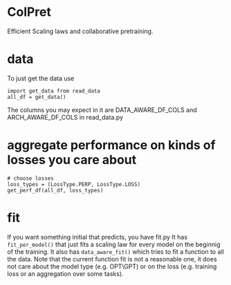 # ColPret
Efficient Scaling laws and collaborative pretraining.

# data
To just get the data use
```
import get_data from read_data 
all_df = get_data()
```
The columns you may expect in it are DATA_AWARE_DF_COLS and ARCH_AWARE_DF_COLS in read_data.py

# aggregate performance on kinds of losses you care about
```
# choose losses
loss_types = (LossType.PERP, LossType.LOSS)
get_perf_df(all_df, loss_types)
```
# fit
If you want something initial that predicts, you have fit.py
It has `fit_per_model()` that just fits a scaling law for every model on the beginnig of the training.
It also has `data_aware_fit()` which tries to fit a function to all the data.
Note that the current function fit is not a reasonable one, it does not care about the model type (e.g. OPT\GPT) or on the loss (e.g. training loss or an aggregation over some tasks).
